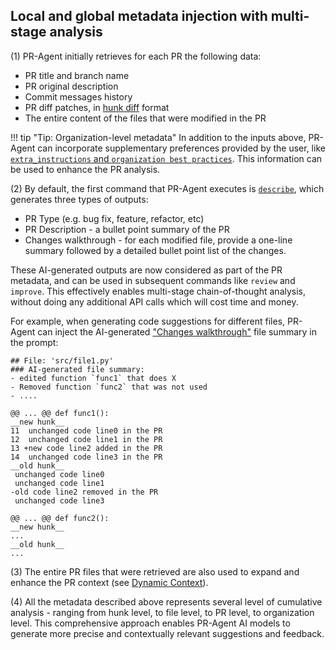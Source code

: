 ## Local and global metadata injection with multi-stage analysis
(1)
PR-Agent initially retrieves for each PR the following data:

- PR title and branch name
- PR original description
- Commit messages history
- PR diff patches, in [hunk diff](https://loicpefferkorn.net/2014/02/diff-files-what-are-hunks-and-how-to-extract-them/) format
- The entire content of the files that were modified in the PR

!!! tip "Tip: Organization-level metadata"
    In addition to the inputs above, PR-Agent can incorporate supplementary preferences provided by the user, like [`extra_instructions` and `organization best practices`](https://pr-agent-docs.codium.ai/tools/improve/#extra-instructions-and-best-practices). This information can be used to enhance the PR analysis.

(2)
By default, the first command that PR-Agent executes is [`describe`](https://pr-agent-docs.codium.ai/tools/describe/), which generates three types of outputs:

- PR Type (e.g. bug fix, feature, refactor, etc)
- PR Description - a bullet point summary of the PR
- Changes walkthrough - for each modified file, provide a one-line summary followed by a detailed bullet point list of the changes.

These AI-generated outputs are now considered as part of the PR metadata, and can be used in subsequent commands like `review` and `improve`.
This effectively enables multi-stage chain-of-thought analysis, without doing any additional API calls which will cost time and money.

For example, when generating code suggestions for different files, PR-Agent can inject the AI-generated ["Changes walkthrough"](https://github.com/Codium-ai/pr-agent/pull/1202#issue-2511546839) file summary in the prompt:

```
## File: 'src/file1.py'
### AI-generated file summary:
- edited function `func1` that does X
- Removed function `func2` that was not used
- ....

@@ ... @@ def func1():
__new hunk__
11  unchanged code line0 in the PR
12  unchanged code line1 in the PR
13 +new code line2 added in the PR
14  unchanged code line3 in the PR
__old hunk__
 unchanged code line0
 unchanged code line1
-old code line2 removed in the PR
 unchanged code line3

@@ ... @@ def func2():
__new hunk__
...
__old hunk__
...
```

(3) The entire PR files that were retrieved are also used to expand and enhance the PR context (see [Dynamic Context](https://pr-agent-docs.codium.ai/core-abilities/dynamic-context/)).


(4) All the metadata described above represents several level of cumulative analysis - ranging from hunk level, to file level, to PR level, to organization level.
This comprehensive approach enables PR-Agent AI models to generate more precise and contextually relevant suggestions and feedback.